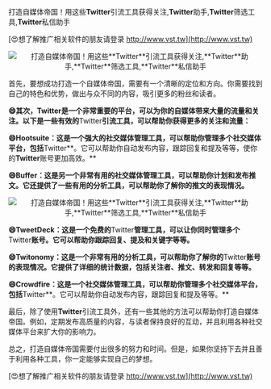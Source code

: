 打造自媒体帝国！用这些**Twitter**引流工具获得关注,**Twitter**助手,**Twitter**筛选工具,**Twitter**私信助手

[😍想了解推广相关软件的朋友请登录 http://www.vst.tw](http://www.vst.tw)

 <center><img src="https://vst.tw/MP4/tuiguang/png/3.png" alt="打造自媒体帝国！用这些**Twitter**引流工具获得关注,**Twitter**助手,**Twitter**筛选工具,**Twitter**私信助手"></center>

首先，要想成功打造一个自媒体帝国，需要有一个清晰的定位和方向。你需要找到自己的特色和优势，做出与众不同的内容，吸引更多的粉丝和读者。

**😄其次，**Twitter**是一个非常重要的平台，可以为你的自媒体带来大量的流量和关注。以下是一些有效的**Twitter**引流工具，可以帮助你获得更多的关注和流量：**

**😄Hootsuite：这是一个强大的社交媒体管理工具，可以帮助你管理多个社交媒体平台，包括**Twitter**。它可以帮助你自动发布内容，跟踪回复和提及等等，使你的**Twitter**账号更加高效。**

**😄Buffer：这是另一个非常有用的社交媒体管理工具，可以帮助你计划和发布推文。它还提供了一些有用的分析工具，可以帮助你了解你的推文的表现情况。**

 <center><img src="https://vst.tw/MP4/tuiguang/png/2.png" alt="打造自媒体帝国！用这些**Twitter**引流工具获得关注,**Twitter**助手,**Twitter**筛选工具,**Twitter**私信助手"></center>

**😄TweetDeck：这是一个免费的**Twitter**管理工具，可以让你同时管理多个**Twitter**账号。它可以帮助你跟踪回复、提及和关键字等等。**

**😄Twitonomy：这是一个非常有用的分析工具，可以帮助你了解你的**Twitter**账号的表现情况。它提供了详细的统计数据，包括关注者、推文、转发和回复等等。**

**😄Crowdfire：这是一个社交媒体管理工具，可以帮助你管理多个社交媒体平台，包括**Twitter**。它可以帮助你自动发布内容，跟踪回复和提及等等。**

最后，除了使用**Twitter**引流工具外，还有一些其他的方法可以帮助你打造自媒体帝国。例如，定期发布高质量的内容，与读者保持良好的互动，并且利用各种社交媒体平台来扩大你的影响力。

总之，打造自媒体帝国需要付出很多的努力和时间。但是，如果你坚持下去并且善于利用各种工具，你一定能够实现自己的梦想。

[😍想了解推广相关软件的朋友请登录 http://www.vst.tw](http://www.vst.tw)




